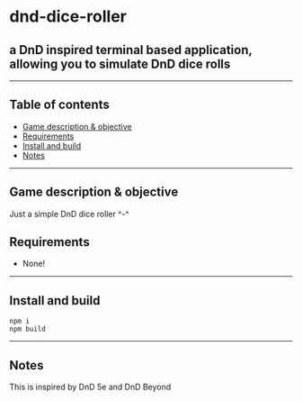 # dnd-dice-roller

## a DnD inspired terminal based application, allowing you to simulate DnD dice rolls

---

## Table of contents
  - [Game description \& objective](#game-description--objective)
  - [Requirements](#requirements)
  - [Install and build](#install-and-build)
  - [Notes](#notes)

---



## Game description & objective
 Just a simple DnD dice roller ^-^
 

## Requirements
- None!
---
## Install and build

```
npm i
npm build
```
---

## Notes

This is inspired by DnD 5e and DnD Beyond


